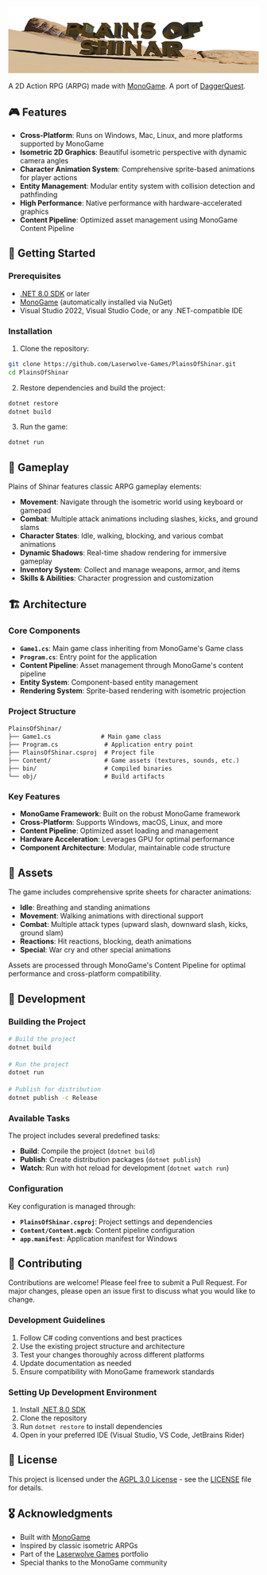 ![Plains of Shinar Logo](images/logo.webp)

A 2D Action RPG (ARPG) made with [MonoGame](https://www.monogame.net/). A port of [DaggerQuest](https://DaggerQuest.com).

## 🎮 Features

- **Cross-Platform**: Runs on Windows, Mac, Linux, and more platforms supported by MonoGame
- **Isometric 2D Graphics**: Beautiful isometric perspective with dynamic camera angles
- **Character Animation System**: Comprehensive sprite-based animations for player actions
- **Entity Management**: Modular entity system with collision detection and pathfinding
- **High Performance**: Native performance with hardware-accelerated graphics
- **Content Pipeline**: Optimized asset management using MonoGame Content Pipeline

## 🚀 Getting Started

### Prerequisites

- [.NET 8.0 SDK](https://dotnet.microsoft.com/download/dotnet/8.0) or later
- [MonoGame](https://www.monogame.net/) (automatically installed via NuGet)
- Visual Studio 2022, Visual Studio Code, or any .NET-compatible IDE

### Installation

1. Clone the repository:
```bash
git clone https://github.com/Laserwolve-Games/PlainsOfShinar.git
cd PlainsOfShinar
```

2. Restore dependencies and build the project:
```bash
dotnet restore
dotnet build
```

3. Run the game:
```bash
dotnet run
```

## 🎯 Gameplay

Plains of Shinar features classic ARPG gameplay elements:

- **Movement**: Navigate through the isometric world using keyboard or gamepad
- **Combat**: Multiple attack animations including slashes, kicks, and ground slams
- **Character States**: Idle, walking, blocking, and various combat animations
- **Dynamic Shadows**: Real-time shadow rendering for immersive gameplay
- **Inventory System**: Collect and manage weapons, armor, and items
- **Skills & Abilities**: Character progression and customization

## 🏗️ Architecture

### Core Components

- **`Game1.cs`**: Main game class inheriting from MonoGame's Game class
- **`Program.cs`**: Entry point for the application
- **Content Pipeline**: Asset management through MonoGame's content pipeline
- **Entity System**: Component-based entity management
- **Rendering System**: Sprite-based rendering with isometric projection

### Project Structure

```
PlainsOfShinar/
├── Game1.cs              # Main game class
├── Program.cs             # Application entry point
├── PlainsOfShinar.csproj  # Project file
├── Content/               # Game assets (textures, sounds, etc.)
├── bin/                   # Compiled binaries
└── obj/                   # Build artifacts
```

### Key Features

- **MonoGame Framework**: Built on the robust MonoGame framework
- **Cross-Platform**: Supports Windows, macOS, Linux, and more
- **Content Pipeline**: Optimized asset loading and management
- **Hardware Acceleration**: Leverages GPU for optimal performance
- **Component Architecture**: Modular, maintainable code structure

## 🎨 Assets

The game includes comprehensive sprite sheets for character animations:

- **Idle**: Breathing and standing animations
- **Movement**: Walking animations with directional support
- **Combat**: Multiple attack types (upward slash, downward slash, kicks, ground slam)
- **Reactions**: Hit reactions, blocking, death animations
- **Special**: War cry and other special animations

Assets are processed through MonoGame's Content Pipeline for optimal performance and cross-platform compatibility.

## 🔧 Development

### Building the Project

```bash
# Build the project
dotnet build

# Run the project
dotnet run

# Publish for distribution
dotnet publish -c Release
```

### Available Tasks

The project includes several predefined tasks:
- **Build**: Compile the project (`dotnet build`)
- **Publish**: Create distribution packages (`dotnet publish`)
- **Watch**: Run with hot reload for development (`dotnet watch run`)

### Configuration

Key configuration is managed through:
- **`PlainsOfShinar.csproj`**: Project settings and dependencies
- **`Content/Content.mgcb`**: Content pipeline configuration
- **`app.manifest`**: Application manifest for Windows

## 🤝 Contributing

Contributions are welcome! Please feel free to submit a Pull Request. For major changes, please open an issue first to discuss what you would like to change.

### Development Guidelines

1. Follow C# coding conventions and best practices
2. Use the existing project structure and architecture
3. Test your changes thoroughly across different platforms
4. Update documentation as needed
5. Ensure compatibility with MonoGame framework standards

### Setting Up Development Environment

1. Install [.NET 8.0 SDK](https://dotnet.microsoft.com/download/dotnet/8.0)
2. Clone the repository
3. Run `dotnet restore` to install dependencies
4. Open in your preferred IDE (Visual Studio, VS Code, JetBrains Rider)

## 📝 License

This project is licensed under the [AGPL 3.0 License](https://www.gnu.org/licenses/agpl-3.0.html.en) - see the [LICENSE](LICENSE) file for details.

## 🎖️ Acknowledgments

- Built with [MonoGame](https://www.monogame.net/)
- Inspired by classic isometric ARPGs
- Part of the [Laserwolve Games](https://www.laserwolvegames.com/) portfolio
- Special thanks to the MonoGame community
